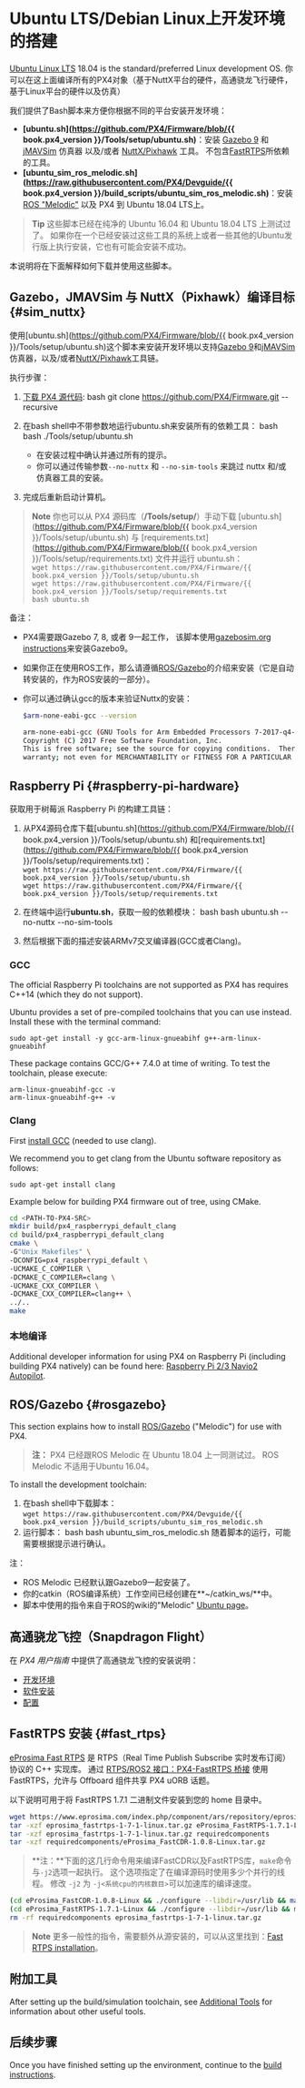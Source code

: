 # Ubuntu LTS/Debian Linux上开发环境的搭建

[Ubuntu Linux LTS](https://wiki.ubuntu.com/LTS) 18.04 is the standard/preferred Linux development OS. 你可以在这上面编译所有的PX4对象（基于NuttX平台的硬件，高通骁龙飞行硬件，基于Linux平台的硬件以及仿真）

我们提供了Bash脚本来方便你根据不同的平台安装开发环境：

* **[ubuntu.sh](https://github.com/PX4/Firmware/blob/{{ book.px4_version }}/Tools/setup/ubuntu.sh)**：安装 [Gazebo 9](../simulation/gazebo.md) 和 [jMAVSim](../simulation/jmavsim.md) 仿真器 以及/或者 [NuttX/Pixhawk](../setup/building_px4.md#nuttx) 工具。 不包含[FastRTPS](#fast_rtps)所依赖的工具。
* **[ubuntu_sim_ros_melodic.sh](https://raw.githubusercontent.com/PX4/Devguide/{{ book.px4_version }}/build_scripts/ubuntu_sim_ros_melodic.sh)**：安装 [ROS "Melodic"](#rosgazebo) 以及 PX4 到 Ubuntu 18.04 LTS上。

> **Tip** 这些脚本已经在纯净的 Ubuntu 16.04 和 Ubuntu 18.04 LTS 上测试过了。 如果你在一个已经安装过这些工具的系统上或者一些其他的Ubuntu发行版上执行安装，它也有可能会安装不成功。

本说明将在下面解释如何下载并使用这些脚本。

## Gazebo，JMAVSim 与 NuttX（Pixhawk）编译目标 {#sim_nuttx}

使用[ubuntu.sh](https://github.com/PX4/Firmware/blob/{{ book.px4_version }}/Tools/setup/ubuntu.sh)这个脚本来安装开发环境以支持[Gazebo 9](../simulation/gazebo.md)和[jMAVSim](../simulation/jmavsim.md)仿真器，以及/或者[NuttX/Pixhawk](../setup/building_px4.md#nuttx)工具链。

执行步骤：

1. [下载 PX4 源代码](../setup/building_px4.md): 
        bash
        git clone https://github.com/PX4/Firmware.git --recursive

2. 在bash shell中不带参数地运行ubuntu.sh来安装所有的依赖工具： 
        bash
        bash ./Tools/setup/ubuntu.sh
    
      
    * 在安装过程中确认并通过所有的提示。
    * 你可以通过传输参数`--no-nuttx` 和 `--no-sim-tools` 来跳过 nuttx 和/或 仿真器工具的安装。
3. 完成后重新启动计算机。

> **Note** 你也可以从 PX4 源码库（**/Tools/setup/**）手动下载 [ubuntu.sh](https://github.com/PX4/Firmware/blob/{{ book.px4_version }}/Tools/setup/ubuntu.sh) 与 [requirements.txt](https://github.com/PX4/Firmware/blob/{{ book.px4_version }}/Tools/setup/requirements.txt) 文件并运行 ubuntu.sh：   
> `wget https://raw.githubusercontent.com/PX4/Firmware/{{ book.px4_version }}/Tools/setup/ubuntu.sh`   
> `wget https://raw.githubusercontent.com/PX4/Firmware/{{ book.px4_version }}/Tools/setup/requirements.txt`   
> `bash ubuntu.sh`

备注：

* PX4需要跟Gazebo 7, 8, 或者 9一起工作， 该脚本使用[gazebosim.org instructions](http://gazebosim.org/tutorials?tut=install_ubuntu&cat=install)来安装Gazebo9。
* 如果你正在使用ROS工作，那么请遵循[ROS/Gazebo](#rosgazebo)的介绍来安装（它是自动转安装的，作为ROS安装的一部分）。
* 你可以通过确认gcc的版本来验证Nuttx的安装：
    
    ```bash
    $arm-none-eabi-gcc --version
    
    arm-none-eabi-gcc (GNU Tools for Arm Embedded Processors 7-2017-q4-major) 7.2.1 20170904 (release) [ARM/embedded-7-branch revision 255204]
    Copyright (C) 2017 Free Software Foundation, Inc.
    This is free software; see the source for copying conditions.  There is NO
    warranty; not even for MERCHANTABILITY or FITNESS FOR A PARTICULAR PURPOSE.
    ```

<!-- Do we need to add to our scripts or can we assume correct version installs over?
Remove any old versions of the arm-none-eabi toolchain.</p>

<pre><code class="sh">sudo apt-get remove gcc-arm-none-eabi gdb-arm-none-eabi binutils-arm-none-eabi gcc-arm-embedded
sudo add-apt-repository --remove ppa:team-gcc-arm-embedded/ppa
</code></pre>

<p>-->

## Raspberry Pi {#raspberry-pi-hardware}

<!-- NOTE: RaPi docker toolchain (for comparison) here: https://github.com/PX4/containers/blob/master/docker/Dockerfile_armhf -->

获取用于树莓派 Raspberry Pi 的构建工具链：

1. 从PX4源码仓库下载[ubuntu.sh](https://github.com/PX4/Firmware/blob/{{ book.px4_version }}/Tools/setup/ubuntu.sh) 和[requirements.txt](https://github.com/PX4/Firmware/blob/{{ book.px4_version }}/Tools/setup/requirements.txt)：   
    `wget https://raw.githubusercontent.com/PX4/Firmware/{{ book.px4_version }}/Tools/setup/ubuntu.sh`   
    `wget https://raw.githubusercontent.com/PX4/Firmware/{{ book.px4_version }}/Tools/setup/requirements.txt`
2. 在终端中运行**ubuntu.sh**，获取一般的依赖模块： 
        bash
        bash ubuntu.sh --no-nuttx --no-sim-tools

3. 然后根据下面的描述安装ARMv7交叉编译器(GCC或者Clang)。

### GCC

The official Raspberry Pi toolchains are not supported as PX4 has requires C++14 (which they do not support).

Ubuntu provides a set of pre-compiled toolchains that you can use instead. Install these with the terminal command:

    sudo apt-get install -y gcc-arm-linux-gnueabihf g++-arm-linux-gnueabihf
    

These package contains GCC/G++ 7.4.0 at time of writing. To test the toolchain, please execute:

    arm-linux-gnueabihf-gcc -v
    arm-linux-gnueabihf-g++ -v
    

### Clang

First [install GCC](#gcc) (needed to use clang).

We recommend you to get clang from the Ubuntu software repository as follows:

    sudo apt-get install clang
    

Example below for building PX4 firmware out of tree, using CMake.

```sh
cd <PATH-TO-PX4-SRC>
mkdir build/px4_raspberrypi_default_clang
cd build/px4_raspberrypi_default_clang
cmake \
-G"Unix Makefiles" \
-DCONFIG=px4_raspberrypi_default \
-UCMAKE_C_COMPILER \
-DCMAKE_C_COMPILER=clang \
-UCMAKE_CXX_COMPILER \
-DCMAKE_CXX_COMPILER=clang++ \
../..
make
```

### 本地编译

Additional developer information for using PX4 on Raspberry Pi (including building PX4 natively) can be found here: [Raspberry Pi 2/3 Navio2 Autopilot](https://docs.px4.io/en/flight_controller/raspberry_pi_navio2.html).

## ROS/Gazebo {#rosgazebo}

This section explains how to install [ROS/Gazebo](../ros/README.md) ("Melodic") for use with PX4.

> **注：** PX4 已经跟ROS Melodic 在 Ubuntu 18.04 上一同测试过。 ROS Melodic 不适用于Ubuntu 16.04。

To install the development toolchain:

1. 在bash shell中下载脚本：   
    `wget https://raw.githubusercontent.com/PX4/Devguide/{{ book.px4_version }}/build_scripts/ubuntu_sim_ros_melodic.sh`
2. 运行脚本： 
        bash
        bash ubuntu_sim_ros_melodic.sh 随着脚本的运行，可能需要根据提示进行确认。

注：

* ROS Melodic 已经默认跟Gazebo9一起安装了。
* 你的catkin（ROS编译系统）工作空间已经创建在**~/catkin_ws/**中。
* 脚本中使用的指令来自于ROS的wiki的"Melodic" [Ubuntu page](http://wiki.ros.org/melodic/Installation/Ubuntu)。

## 高通骁龙飞控（Snapdragon Flight）

在 *PX4 用户指南* 中提供了高通骁龙飞控的安装说明：

* [开发环境](https://docs.px4.io/en/flight_controller/snapdragon_flight_dev_environment_installation.html)
* [软件安装](https://docs.px4.io/en/flight_controller/snapdragon_flight_software_installation.html)
* [配置](https://docs.px4.io/en/flight_controller/snapdragon_flight_configuration.html)

## FastRTPS 安装 {#fast_rtps}

[eProsima Fast RTPS](http://eprosima-fast-rtps.readthedocs.io/en/latest/) 是 RTPS（Real Time Publish Subscribe 实时发布订阅）协议的 C++ 实现库。 通过 [RTPS/ROS2 接口：PX4-FastRTPS 桥接](../middleware/micrortps.md) 使用 FastRTPS，允许与 Offboard 组件共享 PX4 uORB 话题。

以下说明可用于将 FastRTPS 1.7.1 二进制文件安装到您的 home 目录中。

```sh
wget https://www.eprosima.com/index.php/component/ars/repository/eprosima-fast-rtps/eprosima-fast-rtps-1-7-1/eprosima_fastrtps-1-7-1-linux-tar-gz -O eprosima_fastrtps-1-7-1-linux.tar.gz
tar -xzf eprosima_fastrtps-1-7-1-linux.tar.gz eProsima_FastRTPS-1.7.1-Linux/
tar -xzf eprosima_fastrtps-1-7-1-linux.tar.gz requiredcomponents
tar -xzf requiredcomponents/eProsima_FastCDR-1.0.8-Linux.tar.gz
```

> **注：**下面的这几行命令用来编译FastCDR以及FastRTPS库，`make`命令与`-j2`选项一起执行。 这个选项指定了在编译源码时使用多少个并行的线程。 修改 `-j2` 为 `-j<系统cpu的内核数目>`可以加速库的编译速度。

```sh
(cd eProsima_FastCDR-1.0.8-Linux && ./configure --libdir=/usr/lib && make -j2 && sudo make install)
(cd eProsima_FastRTPS-1.7.1-Linux && ./configure --libdir=/usr/lib && make -j2 && sudo make install)
rm -rf requiredcomponents eprosima_fastrtps-1-7-1-linux.tar.gz
```

> **Note** 更多一般性的指令，需要额外从源安装的，可以从这里找到：[Fast RTPS installation](../setup/fast-rtps-installation.md)。

## 附加工具

After setting up the build/simulation toolchain, see [Additional Tools](../setup/generic_dev_tools.md) for information about other useful tools.

## 后续步骤

Once you have finished setting up the environment, continue to the [build instructions](../setup/building_px4.md).